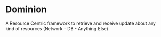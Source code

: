 # Dominion
A Resource Centric framework to retrieve and receive update about any kind of resources (Network - DB - Anything Else) 
